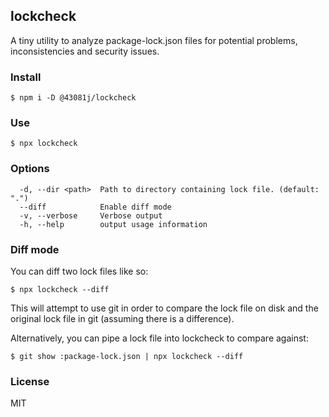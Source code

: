 ## lockcheck

A tiny utility to analyze package-lock.json files for potential problems,
inconsistencies and security issues.

### Install

```
$ npm i -D @43081j/lockcheck
```

### Use

```
$ npx lockcheck
```

### Options

```
  -d, --dir <path>  Path to directory containing lock file. (default: ".")
  --diff            Enable diff mode
  -v, --verbose     Verbose output
  -h, --help        output usage information
```

### Diff mode

You can diff two lock files like so:

```
$ npx lockcheck --diff
```

This will attempt to use git in order to compare the lock
file on disk and the original lock file in git (assuming
there is a difference).

Alternatively, you can pipe a lock file into lockcheck to
compare against:

```
$ git show :package-lock.json | npx lockcheck --diff
```

### License

MIT
